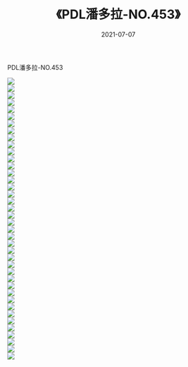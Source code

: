 ﻿---
layout: post
title:  《PDL潘多拉-NO.453》
date:   2021-07-07
img: http://img.660000.xyz/Sharelink/网络美图/2021/PDL潘多拉-NO.453/000.jpg
categories: [美女, 清纯, 唯美]
---

PDL潘多拉-NO.453

  ![](http://img.660000.xyz/Sharelink/网络美图/2021/PDL潘多拉-NO.453/001.jpg) <br> ![](http://img.660000.xyz/Sharelink/网络美图/2021/PDL潘多拉-NO.453/002.jpg) <br> ![](http://img.660000.xyz/Sharelink/网络美图/2021/PDL潘多拉-NO.453/003.jpg) <br> ![](http://img.660000.xyz/Sharelink/网络美图/2021/PDL潘多拉-NO.453/004.jpg) <br> ![](http://img.660000.xyz/Sharelink/网络美图/2021/PDL潘多拉-NO.453/005.jpg) <br> ![](http://img.660000.xyz/Sharelink/网络美图/2021/PDL潘多拉-NO.453/006.jpg) <br> ![](http://img.660000.xyz/Sharelink/网络美图/2021/PDL潘多拉-NO.453/007.jpg) <br> ![](http://img.660000.xyz/Sharelink/网络美图/2021/PDL潘多拉-NO.453/008.jpg) <br> ![](http://img.660000.xyz/Sharelink/网络美图/2021/PDL潘多拉-NO.453/009.jpg) <br> ![](http://img.660000.xyz/Sharelink/网络美图/2021/PDL潘多拉-NO.453/010.jpg) <br> ![](http://img.660000.xyz/Sharelink/网络美图/2021/PDL潘多拉-NO.453/011.jpg) <br> ![](http://img.660000.xyz/Sharelink/网络美图/2021/PDL潘多拉-NO.453/012.jpg) <br> ![](http://img.660000.xyz/Sharelink/网络美图/2021/PDL潘多拉-NO.453/013.jpg) <br> ![](http://img.660000.xyz/Sharelink/网络美图/2021/PDL潘多拉-NO.453/014.jpg) <br> ![](http://img.660000.xyz/Sharelink/网络美图/2021/PDL潘多拉-NO.453/015.jpg) <br> ![](http://img.660000.xyz/Sharelink/网络美图/2021/PDL潘多拉-NO.453/016.jpg) <br> ![](http://img.660000.xyz/Sharelink/网络美图/2021/PDL潘多拉-NO.453/017.jpg) <br> ![](http://img.660000.xyz/Sharelink/网络美图/2021/PDL潘多拉-NO.453/018.jpg) <br> ![](http://img.660000.xyz/Sharelink/网络美图/2021/PDL潘多拉-NO.453/019.jpg) <br> ![](http://img.660000.xyz/Sharelink/网络美图/2021/PDL潘多拉-NO.453/020.jpg) <br> ![](http://img.660000.xyz/Sharelink/网络美图/2021/PDL潘多拉-NO.453/021.jpg) <br> ![](http://img.660000.xyz/Sharelink/网络美图/2021/PDL潘多拉-NO.453/022.jpg) <br> ![](http://img.660000.xyz/Sharelink/网络美图/2021/PDL潘多拉-NO.453/023.jpg) <br> ![](http://img.660000.xyz/Sharelink/网络美图/2021/PDL潘多拉-NO.453/024.jpg) <br> ![](http://img.660000.xyz/Sharelink/网络美图/2021/PDL潘多拉-NO.453/025.jpg) <br> ![](http://img.660000.xyz/Sharelink/网络美图/2021/PDL潘多拉-NO.453/026.jpg) <br> ![](http://img.660000.xyz/Sharelink/网络美图/2021/PDL潘多拉-NO.453/027.jpg) <br> ![](http://img.660000.xyz/Sharelink/网络美图/2021/PDL潘多拉-NO.453/028.jpg) <br> ![](http://img.660000.xyz/Sharelink/网络美图/2021/PDL潘多拉-NO.453/029.jpg) <br> ![](http://img.660000.xyz/Sharelink/网络美图/2021/PDL潘多拉-NO.453/030.jpg) <br> ![](http://img.660000.xyz/Sharelink/网络美图/2021/PDL潘多拉-NO.453/031.jpg) <br> ![](http://img.660000.xyz/Sharelink/网络美图/2021/PDL潘多拉-NO.453/032.jpg) <br> ![](http://img.660000.xyz/Sharelink/网络美图/2021/PDL潘多拉-NO.453/033.jpg) <br> ![](http://img.660000.xyz/Sharelink/网络美图/2021/PDL潘多拉-NO.453/034.jpg) <br> ![](http://img.660000.xyz/Sharelink/网络美图/2021/PDL潘多拉-NO.453/035.jpg) <br> ![](http://img.660000.xyz/Sharelink/网络美图/2021/PDL潘多拉-NO.453/036.jpg) <br> ![](http://img.660000.xyz/Sharelink/网络美图/2021/PDL潘多拉-NO.453/037.jpg) <br> ![](http://img.660000.xyz/Sharelink/网络美图/2021/PDL潘多拉-NO.453/038.jpg) <br> ![](http://img.660000.xyz/Sharelink/网络美图/2021/PDL潘多拉-NO.453/039.jpg) <br> ![](http://img.660000.xyz/Sharelink/网络美图/2021/PDL潘多拉-NO.453/040.jpg) <br>